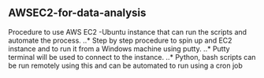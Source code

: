## AWSEC2-for-data-analysis
Procedure to use AWS EC2 -Ubuntu instance that can run the scripts and automate the process.
..* Step by step procedure to spin up and EC2 instance and to run it from a Windows machine using putty. 
..* Putty terminal will be used to connect to the instance.
..* Python, bash scripts can be run remotely using this and can be automated to run using a cron job
